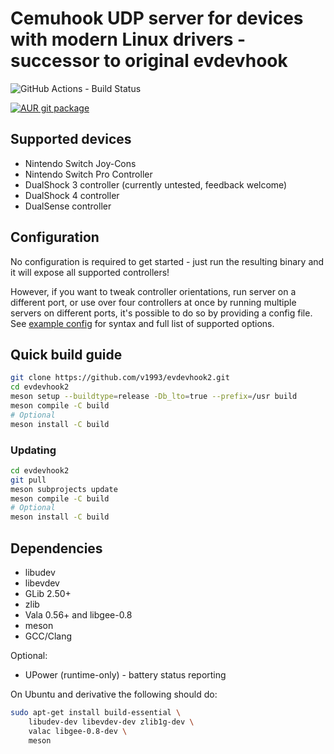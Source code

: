 # Cemuhook UDP server for devices with modern Linux drivers - successor to original evdevhook
![GitHub Actions - Build Status](https://img.shields.io/github/actions/workflow/status/v1993/evdevhook2/meson.yml)

[![AUR git package](https://img.shields.io/badge/aur-evdevhook2--git-blue)](https://aur.archlinux.org/packages/evdevhook2-git)

## Supported devices

* Nintendo Switch Joy-Cons
* Nintendo Switch Pro Controller
* DualShock 3 controller (currently untested, feedback welcome)
* DualShock 4 controller
* DualSense controller

## Configuration

No configuration is required to get started - just run the resulting binary and
it will expose all supported controllers!

However, if you want to tweak controller orientations, run server on a different
port, or use over four controllers at once by running multiple servers on
different ports, it's possible to do so by providing a config file. See
[example config](ExampleConfig.ini) for syntax and full list of supported options.

## Quick build guide

```bash
git clone https://github.com/v1993/evdevhook2.git
cd evdevhook2
meson setup --buildtype=release -Db_lto=true --prefix=/usr build
meson compile -C build
# Optional
meson install -C build
```

### Updating
```bash
cd evdevhook2
git pull
meson subprojects update
meson compile -C build
# Optional
meson install -C build
```

## Dependencies
* libudev
* libevdev
* GLib 2.50+
* zlib
* Vala 0.56+ and libgee-0.8
* meson
* GCC/Clang

Optional:
* UPower (runtime-only) - battery status reporting

On Ubuntu and derivative the following should do:

```bash
sudo apt-get install build-essential \
    libudev-dev libevdev-dev zlib1g-dev \
    valac libgee-0.8-dev \
    meson
```
